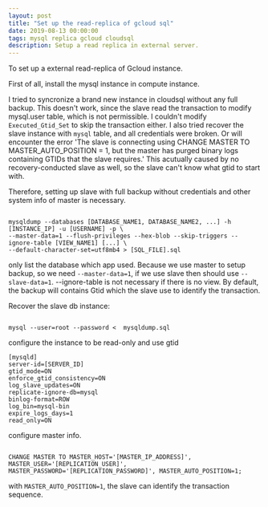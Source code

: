 ```yaml
---
layout: post
title: "Set up the read-replica of gcloud sql"
date: 2019-08-13 00:00:00
tags: mysql replica gcloud cloudsql
description: Setup a read replica in external server.
---
```



To set up a external read-replica of Gcloud instance.

First of all, install the mysql instance in compute instance.

I tried to syncronize a brand new instance in cloudsql without any full backup.
This doesn't work, since the slave read the transaction to modify mysql.user table, which is not permissible. I couldn't modify `Executed_Gtid_Set` to skip the transaction either. I also tried recover the slave instance with `mysql` table, and all credentials were broken. 
Or will encounter the error 'The slave is connecting using CHANGE MASTER TO MASTER_AUTO_POSITION = 1, but the 
master has purged binary logs containing GTIDs that the slave requires.' This acutually caused by no recovery-conducted slave as well, so the slave can't know what gtid to start with.

Therefore, setting up slave with full backup without credentials and other system info of master is necessary.

```

mysqldump --databases [DATABASE_NAME1, DATABASE_NAME2, ...] -h [INSTANCE_IP] -u [USERNAME] -p \
--master-data=1 --flush-privileges --hex-blob --skip-triggers --ignore-table [VIEW_NAME1] [...] \
--default-character-set=utf8mb4 > [SQL_FILE].sql

```

only list the database which app used. Because we use master to setup backup, so we need `--master-data=1`, if we use slave then should use `--slave-data=1`. --ignore-table is not necessary if there is no view. By default, the backup will contains Gtid which the slave use to identify the transaction.

Recover the slave db instance:

```

mysql --user=root --password <  mysqldump.sql

```

configure the instance to be read-only and use gtid

```
[mysqld]
server-id=[SERVER_ID]
gtid_mode=ON
enforce_gtid_consistency=ON
log_slave_updates=ON
replicate-ignore-db=mysql
binlog-format=ROW
log_bin=mysql-bin
expire_logs_days=1
read_only=ON
```

configure master info.

```

CHANGE MASTER TO MASTER_HOST='[MASTER_IP_ADDRESS]', MASTER_USER='[REPLICATION_USER]',
MASTER_PASSWORD='[REPLICATION_PASSWORD]', MASTER_AUTO_POSITION=1;

```

with `MASTER_AUTO_POSITION=1`, the slave can identify the transaction sequence.